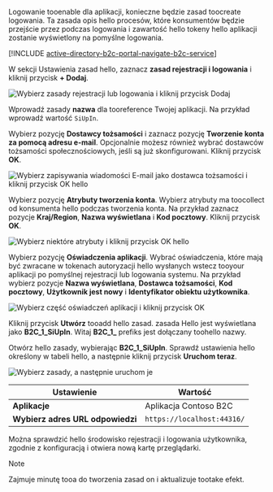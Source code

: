 Logowanie tooenable dla aplikacji, konieczne będzie zasad toocreate logowania. Ta zasada opis hello procesów, które konsumentów będzie przejście przez podczas logowania i zawartość hello tokeny hello aplikacji zostanie wyświetlony na pomyślne logowania.

[!INCLUDE [active-directory-b2c-portal-navigate-b2c-service](active-directory-b2c-portal-navigate-b2c-service.md)]

W sekcji Ustawienia zasad hello, zaznacz **zasad rejestracji i logowania** i kliknij przycisk **+ Dodaj**.

![Wybierz zasady rejestracji lub logowania i kliknij przycisk Dodaj](media/active-directory-b2c-create-sign-in-sign-up-policy/add-b2c-signup-signin-policy.png)

Wprowadź zasady **nazwa** dla tooreference Twojej aplikacji. Na przykład wprowadź wartość `SiUpIn`.

Wybierz pozycję **Dostawcy tożsamości** i zaznacz pozycję **Tworzenie konta za pomocą adresu e-mail**. Opcjonalnie możesz również wybrać dostawców tożsamości społecznościowych, jeśli są już skonfigurowani. Kliknij przycisk **OK**.

![Wybierz zapisywania wiadomości E-mail jako dostawca tożsamości i kliknij przycisk OK hello](media/active-directory-b2c-create-sign-in-sign-up-policy/add-b2c-signup-signin-identity-providers.png)

Wybierz pozycję **Atrybuty tworzenia konta**. Wybierz atrybuty ma toocollect od konsumenta hello podczas tworzenia konta. Na przykład zaznacz pozycje **Kraj/Region**, **Nazwa wyświetlana** i **Kod pocztowy**. Kliknij przycisk **OK**.

![Wybierz niektóre atrybuty i kliknij przycisk OK hello](media/active-directory-b2c-create-sign-in-sign-up-policy/add-b2c-signup-signin-sign-up-attributes.png)

Wybierz pozycję **Oświadczenia aplikacji**. Wybrać oświadczenia, które mają być zwracane w tokenach autoryzacji hello wysłanych wstecz tooyour aplikacji po pomyślnej rejestracji lub logowania systemu. Na przykład wybierz pozycje **Nazwa wyświetlana**, **Dostawca tożsamości**, **Kod pocztowy**, **Użytkownik jest nowy** i **Identyfikator obiektu użytkownika**.

![Wybierz część oświadczeń aplikacji i kliknij przycisk OK](media/active-directory-b2c-create-sign-in-sign-up-policy/add-b2c-signup-signin-application-claims.png)

Kliknij przycisk **Utwórz** tooadd hello zasad. zasada Hello jest wyświetlana jako **B2C_1_SiUpIn**. Witaj **B2C_1_** prefiks jest dołączany toohello nazwy.

Otwórz hello zasady, wybierając **B2C_1_SiUpIn**. Sprawdź ustawienia hello określony w tabeli hello, a następnie kliknij przycisk **Uruchom teraz**.

![Wybierz zasady, a następnie uruchom je](media/active-directory-b2c-create-sign-in-sign-up-policy/run-b2c-signup-signin-policy.png)

| Ustawienie      | Wartość  |
| ------------ | ------ |
| **Aplikacje** | Aplikacja Contoso B2C |
| **Wybierz adres URL odpowiedzi** | `https://localhost:44316/` |

Można sprawdzić hello środowisko rejestracji i logowania użytkownika, zgodnie z konfiguracją i otwiera nową kartę przeglądarki.

> [!NOTE]
> Zajmuje minutę tooa do tworzenia zasad on i aktualizuje tootake efekt.
>